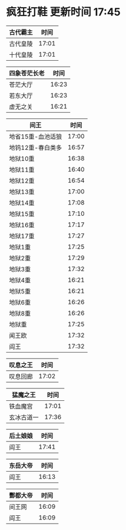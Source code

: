 # 疯狂打鞋 更新时间 17:45

| 古代霸主   | 时间    |
|--------|-------|
| 古代皇陵 | 17:01 |
| 十代皇陵 | 17:01 |

| 四象苍茫长老   | 时间    |
|--------|-------|
| 苍茫大厅 | 16:23 |
| 若东大厅 | 16:23 |
| 虚无之关 | 16:21 |

| 间王   | 时间    |
|--------|-------|
| 地省15重-血池适狼 | 17:00 |
| 地钨12重-春白类多 | 16:57 |
| 地狱10重 | 16:38 |
| 地狱11重 | 16:40 |
| 地狱12重 | 16:54 |
| 地狱13重 | 17:00 |
| 地狱14重 | 17:08 |
| 地狱15重 | 17:10 |
| 地狱16重 | 17:17 |
| 地狱17重 | 17:27 |
| 地狱1重 | 17:25 |
| 地狱2重 | 17:29 |
| 地狱3重 | 17:32 |
| 地狱4重 | 16:21 |
| 地狱5重 | 16:21 |
| 地狱6重 | 16:26 |
| 地狱8重 | 16:26 |
| 地狱重 | 17:25 |
| 闻王欧 | 17:32 |
| 阎王 | 17:32 |

| 叹息之王   | 时间    |
|--------|-------|
| 叹息回廊 | 17:02 |

| 猛魔之王   | 时间    |
|--------|-------|
| 铁血魔宫 | 17:01 |
| 玄冰古道一 | 17:36 |

| 后土娘娘   | 时间    |
|--------|-------|
| 阎王 | 17:41 |

| 东岳大帝   | 时间    |
|--------|-------|
| 阎王 | 16:13 |

| 酆都大帝   | 时间    |
|--------|-------|
| 间王网 | 16:09 |
| 阎王 | 16:09 |